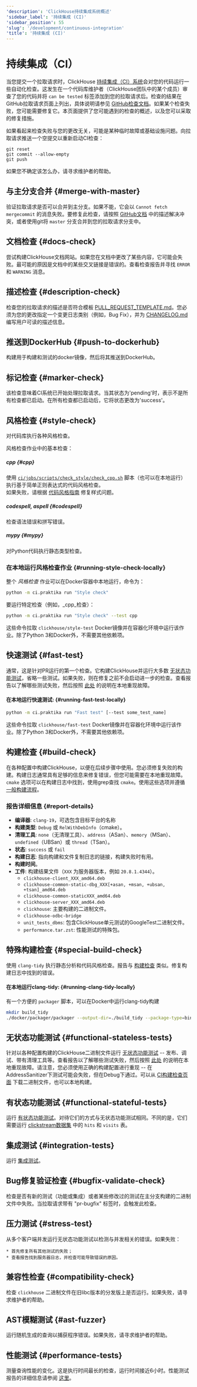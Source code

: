 ```yaml
---
'description': 'ClickHouse持续集成系统概述'
'sidebar_label': '持续集成 (CI)'
'sidebar_position': 55
'slug': '/development/continuous-integration'
'title': '持续集成 (CI)'
---
```



# 持续集成（CI）

当您提交一个拉取请求时，ClickHouse [持续集成（CI）系统](tests.md#test-automation)会对您的代码运行一些自动化检查。这发生在一个代码库维护者（ClickHouse团队中的某个成员）审查了您的代码并将 `can be tested` 标签添加到您的拉取请求后。检查的结果在GitHub拉取请求页面上列出，具体说明请参见 [GitHub检查文档](https://docs.github.com/en/github/collaborating-with-issues-and-pull-requests/about-status-checks)。如果某个检查失败，您可能需要修复它。本页面提供了您可能遇到的检查的概述，以及您可以采取的修复措施。

如果看起来检查失败与您的更改无关，可能是某种临时故障或基础设施问题。向拉取请求推送一个空提交以重新启动CI检查：

```shell
git reset
git commit --allow-empty
git push
```

如果您不确定该怎么办，请寻求维护者的帮助。

## 与主分支合并 {#merge-with-master}

验证拉取请求是否可以合并到主分支。如果不能，它会以 `Cannot fetch mergecommit` 的消息失败。要修复此检查，请按照 [GitHub文档](https://docs.github.com/en/github/collaborating-with-issues-and-pull-requests/resolving-a-merge-conflict-on-github) 中的描述解决冲突，或者使用git将 `master` 分支合并到您的拉取请求分支中。

## 文档检查 {#docs-check}

尝试构建ClickHouse文档网站。如果您在文档中更改了某些内容，它可能会失败。最可能的原因是文档中的某些交叉链接是错误的。查看检查报告并寻找 `ERROR` 和 `WARNING` 消息。

## 描述检查 {#description-check}

检查您的拉取请求的描述是否符合模板 [PULL_REQUEST_TEMPLATE.md](https://github.com/ClickHouse/ClickHouse/blob/master/.github/PULL_REQUEST_TEMPLATE.md)。您必须为您的更改指定一个变更日志类别（例如，Bug Fix），并为 [CHANGELOG.md](../whats-new/changelog/index.md) 编写用户可读的描述信息。

## 推送到DockerHub {#push-to-dockerhub}

构建用于构建和测试的docker镜像，然后将其推送到DockerHub。

## 标记检查 {#marker-check}

该检查意味着CI系统已开始处理拉取请求。当其状态为'pending'时，表示不是所有检查都已启动。在所有检查都已启动后，它将状态更改为'success'。

## 风格检查 {#style-check}

对代码库执行各种风格检查。

风格检查作业中的基本检查：

##### cpp {#cpp}
使用 [`ci/jobs/scripts/check_style/check_cpp.sh`](https://github.com/ClickHouse/ClickHouse/blob/master/ci/jobs/scripts/check_style/check_cpp.sh) 脚本（也可以在本地运行）执行基于简单正则表达式的代码风格检查。  
如果失败，请根据 [代码风格指南](style.md) 修复样式问题。

##### codespell, aspell {#codespell}
检查语法错误和拼写错误。

##### mypy {#mypy}
对Python代码执行静态类型检查。

### 在本地运行风格检查作业 {#running-style-check-locally}

整个 _风格检查_ 作业可以在Docker容器中本地运行，命令为：

```sh
python -m ci.praktika run "Style check"
```

要运行特定检查（例如，_cpp_检查）：
```sh
python -m ci.praktika run "Style check" --test cpp
```

这些命令拉取 `clickhouse/style-test` Docker镜像并在容器化环境中运行该作业。除了Python 3和Docker外，不需要其他依赖项。

## 快速测试 {#fast-test}

通常，这是针对PR运行的第一个检查。它构建ClickHouse并运行大多数 [无状态功能测试](tests.md#functional-tests)，省略一些测试。如果失败，则在修复之前不会启动进一步的检查。查看报告以了解哪些测试失败，然后按照 [此处](../development/tests#running-a-test-locally) 的说明在本地重现故障。

#### 在本地运行快速测试: {#running-fast-test-locally}

```sh
python -m ci.praktika run "Fast test" [--test some_test_name]
```

这些命令拉取 `clickhouse/fast-test` Docker镜像并在容器化环境中运行该作业。除了Python 3和Docker外，不需要其他依赖项。

## 构建检查 {#build-check}

在各种配置中构建ClickHouse，以便在后续步骤中使用。您必须修复失败的构建。构建日志通常具有足够的信息来修复错误，但您可能需要在本地重现故障。`cmake` 选项可以在构建日志中找到，使用grep查找 `cmake`。使用这些选项并遵循 [一般构建流程](../development/build.md)。

### 报告详细信息 {#report-details}

- **编译器**: `clang-19`，可选包含目标平台的名称
- **构建类型**: `Debug` 或 `RelWithDebInfo`（cmake）。
- **清理工具**: `none`（无清理工具）、`address`（ASan）、`memory`（MSan）、`undefined`（UBSan）或 `thread`（TSan）。
- **状态**: `success` 或 `fail`
- **构建日志**: 指向构建和文件复制日志的链接，构建失败时有用。
- **构建时间**。
- **工件**: 构建结果文件（`XXX` 为服务器版本，例如 `20.8.1.4344`）。
  - `clickhouse-client_XXX_amd64.deb`
  - `clickhouse-common-static-dbg_XXX[+asan, +msan, +ubsan, +tsan]_amd64.deb`
  - `clickhouse-common-staticXXX_amd64.deb`
  - `clickhouse-server_XXX_amd64.deb`
  - `clickhouse`: 主要构建的二进制文件。
  - `clickhouse-odbc-bridge`
  - `unit_tests_dbms`: 包含ClickHouse单元测试的GoogleTest二进制文件。
  - `performance.tar.zst`: 性能测试的特殊包。

## 特殊构建检查 {#special-build-check}

使用 `clang-tidy` 执行静态分析和代码风格检查。报告与 [构建检查](#build-check) 类似。修复构建日志中找到的错误。

#### 在本地运行clang-tidy: {#running-clang-tidy-locally}

有一个方便的 `packager` 脚本，可以在Docker中运行clang-tidy构建
```sh
mkdir build_tidy
./docker/packager/packager --output-dir=./build_tidy --package-type=binary --compiler=clang-19 --debug-build --clang-tidy
```

## 无状态功能测试 {#functional-stateless-tests}

针对以各种配置构建的ClickHouse二进制文件运行 [无状态功能测试](tests.md#functional-tests) -- 发布、调试、带有清理工具等。查看报告以了解哪些测试失败，然后按照 [此处](../development/tests#functional-tests) 的说明在本地重现故障。请注意，您必须使用正确的构建配置进行重现 -- 在AddressSanitizer下测试可能会失败，但在Debug下通过。可以从 [CI构建检查页面](/install/advanced) 下载二进制文件，也可以本地构建。

## 有状态功能测试 {#functional-stateful-tests}

运行 [有状态功能测试](tests.md#functional-tests)。对待它们的方式与无状态功能测试相同。不同的是，它们需要运行 [clickstream数据集](../getting-started/example-datasets/metrica.md) 中的 `hits` 和 `visits` 表。

## 集成测试 {#integration-tests}

运行 [集成测试](tests.md#integration-tests)。

## Bug修复验证检查 {#bugfix-validate-check}

检查是否有新的测试（功能或集成）或者某些修改过的测试在主分支构建的二进制文件中失败。当拉取请求带有 "pr-bugfix" 标签时，会触发此检查。

## 压力测试 {#stress-test}

从多个客户端并发运行无状态功能测试以检测与并发相关的错误。如果失败：

    * 首先修复所有其他测试的失败；
    * 查看报告找到服务器日志，并检查可能导致错误的原因。

## 兼容性检查 {#compatibility-check}

检查 `clickhouse` 二进制文件在旧libc版本的分发版上是否运行。如果失败，请寻求维护者的帮助。

## AST模糊测试 {#ast-fuzzer}

运行随机生成的查询以捕获程序错误。如果失败，请寻求维护者的帮助。

## 性能测试 {#performance-tests}

测量查询性能的变化。这是执行时间最长的检查，运行时间接近6小时。性能测试报告的详细信息请参阅 [这里](https://github.com/ClickHouse/ClickHouse/tree/master/docker/test/performance-comparison#how-to-read-the-report)。
